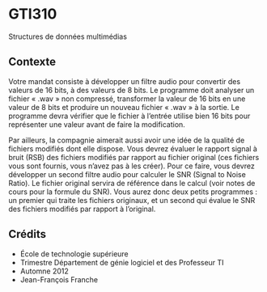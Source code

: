 GTI310
======

Structures de données multimédias

## Contexte

Votre mandat consiste à développer un filtre audio pour convertir des valeurs de 16 bits, à des valeurs de 8 bits. Le programme doit analyser un fichier « .wav » non compressé, transformer la valeur de 16 bits en une valeur de 8 bits et produire un nouveau fichier « .wav » à la sortie. Le programme devra vérifier que le fichier à l’entrée utilise bien 16 bits pour représenter une valeur avant de faire la modification.

Par ailleurs, la compagnie aimerait aussi avoir une idée de la qualité de fichiers modifiés dont elle dispose. Vous devrez évaluer le rapport signal à bruit (RSB) des fichiers modifiés par rapport au fichier original (ces fichiers vous sont fournis, vous n’avez pas à les créer). Pour ce faire, vous devrez développer un second filtre audio pour calculer le SNR (Signal to Noise Ratio). Le fichier original servira de référence dans le calcul (voir notes de cours pour la formule du SNR). Vous aurez donc deux petits programmes : un premier qui traite les fichiers originaux, et un second qui évalue le SNR des fichiers modifiés par rapport à l’original.

## Crédits

* École de technologie supérieure 
* Trimestre Département de génie logiciel et des Professeur TI
* Automne 2012 
* Jean-François Franche

